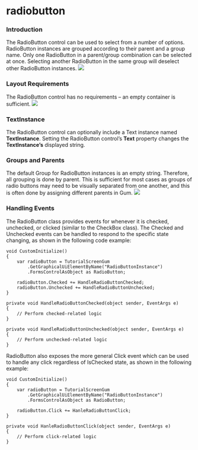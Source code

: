 # radiobutton

### Introduction

The RadioButton control can be used to select from a number of options. RadioButton instances are grouped according to their parent and a group name. Only one RadioButton in a parent/group combination can be selected at once. Selecting another RadioButton in the same group will deselect other RadioButton instances. [![](../../../../media/2017-12-2017-12-21\_07-04-05.gif)](../../../../media/2017-12-2017-12-21\_07-04-05.gif)

### Layout Requirements

The RadioButton control has no requirements – an empty container is sufficient. [![](../../../../media/2017-12-img\_5a485e78076db.png)](../../../../media/2017-12-img\_5a485e78076db.png)

### TextInstance

The RadioButton control can optionally include a Text instance named **TextInstance**. Setting the RadioButton control’s **Text** property changes the **TextInstance’s** displayed string.

### Groups and Parents

The default Group for RadioButton instances is an empty string. Therefore, all grouping is done by parent. This is sufficient for most cases as groups of radio buttons may need to be visually separated from one another, and this is often done by assigning different parents in Gum. [![](../../../../media/2017-12-2017-12-21\_07-27-46.gif)](../../../../media/2017-12-2017-12-21\_07-27-46.gif)

### Handling Events

The RadioButton class provides events for whenever it is checked, unchecked, or clicked (similar to the CheckBox class). The Checked and Unchecked events can be handled to respond to the specific state changing, as shown in the following code example:

```lang:c#
void CustomInitialize()
{
    var radioButton = TutorialScreenGum
        .GetGraphicalUiElementByName("RadioButtonInstance")
        .FormsControlAsObject as RadioButton;

    radioButton.Checked += HandleRadioButtonChecked;
    radioButton.Unchecked += HandleRadioButtonUnchecked;
}

private void HandleRadioButtonChecked(object sender, EventArgs e)
{
    // Perform checked-related logic
}

private void HandleRadioButtonUnchecked(object sender, EventArgs e)
{
    // Perform unchecked-related logic
}
```

RadioButton also exposes the more general Click event which can be used to handle any click regardless of IsChecked state, as shown in the following example:

```lang:c#
void CustomInitialize()
{
    var radioButton = TutorialScreenGum
        .GetGraphicalUiElementByName("RadioButtonInstance")
        .FormsControlAsObject as RadioButton;
 
    radioButton.Click += HanleRadioButtonClick;
}
 
private void HanleRadioButtonClick(object sender, EventArgs e)
{
    // Perform click-related logic
}
```

&#x20;
